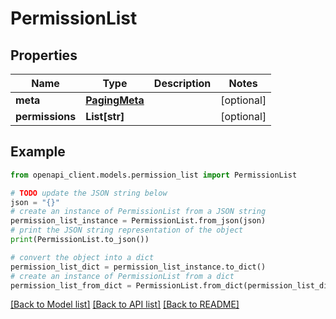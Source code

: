 # PermissionList


## Properties

Name | Type | Description | Notes
------------ | ------------- | ------------- | -------------
**meta** | [**PagingMeta**](PagingMeta.md) |  | [optional] 
**permissions** | **List[str]** |  | [optional] 

## Example

```python
from openapi_client.models.permission_list import PermissionList

# TODO update the JSON string below
json = "{}"
# create an instance of PermissionList from a JSON string
permission_list_instance = PermissionList.from_json(json)
# print the JSON string representation of the object
print(PermissionList.to_json())

# convert the object into a dict
permission_list_dict = permission_list_instance.to_dict()
# create an instance of PermissionList from a dict
permission_list_from_dict = PermissionList.from_dict(permission_list_dict)
```
[[Back to Model list]](../README.md#documentation-for-models) [[Back to API list]](../README.md#documentation-for-api-endpoints) [[Back to README]](../README.md)


